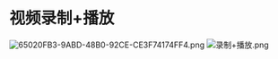 # 视频录制+播放
![65020FB3-9ABD-48B0-92CE-CE3F74174FF4.png](https://ooo.0o0.ooo/2016/08/11/57ac20ff9c9f5.png)
![录制+播放.png](https://ooo.0o0.ooo/2016/08/11/57ac21c623698.png)
